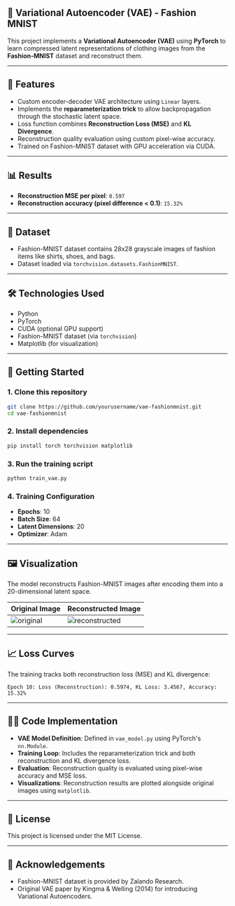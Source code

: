 ## 🧠 Variational Autoencoder (VAE) - Fashion MNIST

This project implements a **Variational Autoencoder (VAE)** using **PyTorch** to learn compressed latent representations of clothing images from the **Fashion-MNIST** dataset and reconstruct them.

---

## 📌 Features

- Custom encoder-decoder VAE architecture using `Linear` layers.
- Implements the **reparameterization trick** to allow backpropagation through the stochastic latent space.
- Loss function combines **Reconstruction Loss (MSE)** and **KL Divergence**.
- Reconstruction quality evaluation using custom pixel-wise accuracy.
- Trained on Fashion-MNIST dataset with GPU acceleration via CUDA.

---

## 📊 Results

- **Reconstruction MSE per pixel**: `0.597`
- **Reconstruction accuracy (pixel difference < 0.1)**: `15.32%`

---

## 📁 Dataset

- Fashion-MNIST dataset contains 28x28 grayscale images of fashion items like shirts, shoes, and bags.
- Dataset loaded via `torchvision.datasets.FashionMNIST`.

---

## 🛠️ Technologies Used

- Python
- PyTorch
- CUDA (optional GPU support)
- Fashion-MNIST dataset (via `torchvision`)
- Matplotlib (for visualization)

---

## 🚀 Getting Started

### 1. Clone this repository

```bash
git clone https://github.com/yourusername/vae-fashionmnist.git
cd vae-fashionmnist
````

### 2. Install dependencies

```bash
pip install torch torchvision matplotlib
```

### 3. Run the training script

```bash
python train_vae.py
```

### 4. Training Configuration

* **Epochs**: 10
* **Batch Size**: 64
* **Latent Dimensions**: 20
* **Optimizer**: Adam

---

## 🖼️ Visualization

The model reconstructs Fashion-MNIST images after encoding them into a 20-dimensional latent space.

| Original Image                     | Reconstructed Image                          |
| ---------------------------------- | -------------------------------------------- |
| ![original](examples/original.png) | ![reconstructed](examples/reconstructed.png) |

---

## 📈 Loss Curves

The training tracks both reconstruction loss (MSE) and KL divergence:

```
Epoch 10: Loss (Reconstruction): 0.5974, KL Loss: 3.4567, Accuracy: 15.32%
```

---

## 🧑‍💻 Code Implementation

* **VAE Model Definition**: Defined in `vae_model.py` using PyTorch's `nn.Module`.
* **Training Loop**: Includes the reparameterization trick and both reconstruction and KL divergence loss.
* **Evaluation**: Reconstruction quality is evaluated using pixel-wise accuracy and MSE loss.
* **Visualizations**: Reconstruction results are plotted alongside original images using `matplotlib`.

---

## 📎 License

This project is licensed under the MIT License.

---

## 📝 Acknowledgements

* Fashion-MNIST dataset is provided by Zalando Research.
* Original VAE paper by Kingma & Welling (2014) for introducing Variational Autoencoders.


```
